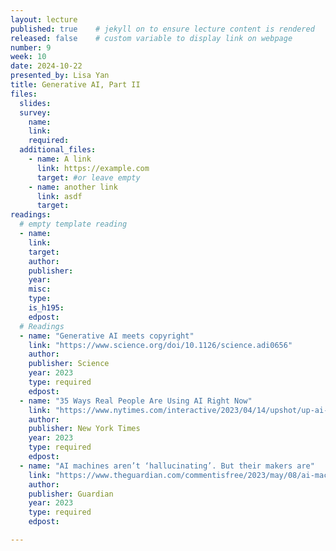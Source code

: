 ```yaml
---
layout: lecture
published: true    # jekyll on to ensure lecture content is rendered
released: false    # custom variable to display link on webpage
number: 9
week: 10
date: 2024-10-22
presented_by: Lisa Yan
title: Generative AI, Part II
files:
  slides:
  survey:
    name:
    link: 
    required:
  additional_files:
    - name: A link
      link: https://example.com
      target: #or leave empty
    - name: another link
      link: asdf
      target:
readings:
  # empty template reading 
  - name: 
    link:
    target:
    author:
    publisher: 
    year: 
    misc: 
    type: 
    is_h195: 
    edpost:
  # Readings
  - name: "Generative AI meets copyright"
    link: "https://www.science.org/doi/10.1126/science.adi0656"
    author:
    publisher: Science
    year: 2023
    type: required
    edpost:
  - name: "35 Ways Real People Are Using AI Right Now"
    link: "https://www.nytimes.com/interactive/2023/04/14/upshot/up-ai-uses.html"
    author:
    publisher: New York Times
    year: 2023
    type: required
    edpost:
  - name: "AI machines aren’t ‘hallucinating’. But their makers are"
    link: "https://www.theguardian.com/commentisfree/2023/may/08/ai-machines-hallucinating-naomi-klein"
    author:
    publisher: Guardian
    year: 2023
    type: required
    edpost:

---
```


<!-- information here -->
